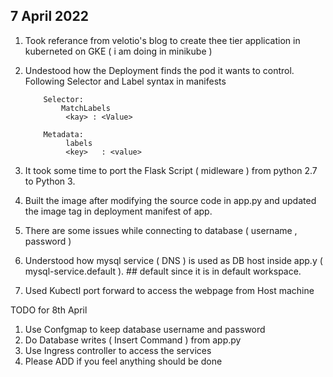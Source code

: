 ## 7 April 2022 
1. Took referance from velotio's blog to create thee tier application in kuberneted on GKE ( i am doing in minikube ) 
2. Undestood how the Deployment finds the pod it wants to control. Following Selector and Label syntax in manifests 
            
           Selector: 
               MatchLabels 
                <kay> : <Value>
		
           Metadata:
                labels 
                <key>	: <value>
3. It took some time to port the Flask Script ( midleware ) from python 2.7 to Python 3.
4. Built the image after modifying the source code in app.py and updated the image tag in deployment manifest of app. 
5. There are some issues while connecting to database ( username , password ) 
6. Understood how mysql service ( DNS ) is used as DB host inside app.y  (  mysql-service.default ). ## default since it is in default workspace. 
7. Used Kubectl port forward to access the webpage from Host machine 

TODO for 8th April 
1. Use Confgmap to keep database username and password 
2. Do Database writes ( Insert Command ) from app.py 
3. Use Ingress controller to access the services 
4. Please ADD if you feel anything should be done
